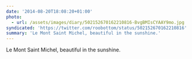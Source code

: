 ```yaml
---
date: '2014-08-20T18:08:20+01:00'
photo:
  - url: /assets/images/diary/502152670162210816-BvgBMIsCYAAY9mo.jpg
syndicated: 'https://twitter.com/roobottom/status/502152670162210816'
summary: 'Le Mont Saint Michel, beautiful in the sunshine.'
---
```

Le Mont Saint Michel, beautiful in the sunshine. 
